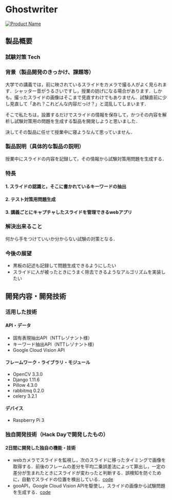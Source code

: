 # Ghostwriter

[![Product Name](https://raw.github.com/GabLeRoux/WebMole/master/ressources/WebMole_Youtube_Video.png)](https://www.youtube.com/channel/UC4PtjOfZTbVp9DwtJv82Lzg)

## 製品概要
### 試験対策 Tech

### 背景（製品開発のきっかけ、課題等）
大学での講義では，前に映されているスライドをカメラで撮る人がよく見られます．シャッター音がうるさいですし，授業の妨げになる場合があります．しかも，撮ったスライドの画像はそこまで見直すわけでもありません．試験直前に少し見直して「あれ？これどんな内容だっけ？」と混乱してしまいます．

そこで私たちは，設置するだけでスライドの情報を保存して，かつその内容を解析し試験対策用の問題を生成する製品を開発しようと思いました．

決してその製品に任せて授業中に寝ようなんて思っていません．

### 製品説明（具体的な製品の説明）
授業中にスライドの内容を記録して，その情報から試験対策用問題を生成する．

### 特長

#### 1. スライドの認識と，そこに書かれているキーワードの抽出

#### 2. テスト対策用問題生成

#### 3. 講義ごとにキャプチャしたスライドを管理できるwebアプリ

### 解決出来ること
何から手をつけていいか分からない試験の対策となる．

### 今後の展望
- 黒板の記述も記録して問題生成できるようにしたい
- スライドに人が被ったときにうまく除去できるようなアルゴリズムを実装したい

## 開発内容・開発技術
### 活用した技術
#### API・データ
* 固有表現抽出API（NTTレゾナント様）
* キーワード抽出API（NTTレゾナント様）
* Google Cloud Vision API

#### フレームワーク・ライブラリ・モジュール
* OpenCV 3.3.0
* Django 1.11.6
* Pillow 4.3.0
* rabbitmq 0.2.0
* celery 3.2.1

#### デバイス
* Raspberry Pi 3

### 独自開発技術（Hack Dayで開発したもの）
#### 2日間に開発した独自の機能・技術
* webカメラでスライドを監視し，次のスライドに移ったタイミングで画像を取得する．前後のフレームの差分を平均二乗誤差法によって算出し，一定の差分が生まれたときにスライドが変わったと判断する．誤検知を防ぐために，自動でスライドの位置を検出している．[code](https://github.com/jphacks/KB_1708/blob/master/lib/slidecapture.py)
* gooAPI，Google Cloud Vision APIを駆使し，スライドの画像から試験問題を生成する．[code](https://github.com/jphacks/KB_1708/blob/master/lib/question_generator.py)
